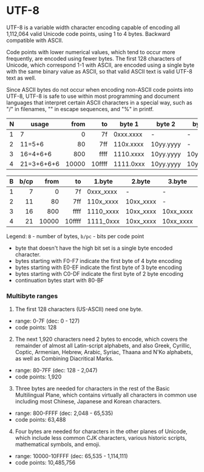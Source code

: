 # UTF-8

UTF-8 is a variable width character encoding capable of encoding all 1,112,064 valid Unicode code points, using 1 to 4 bytes. Backward compatible with ASCII.

Code points with lower numerical values, which tend to occur more frequently, are encoded using fewer bytes. The first 128 characters of Unicode, which correspond 1-1 with ASCII, are encoded using a single byte with the same binary value as ASCII, so that valid ASCII text is valid UTF-8 text as well.

Since ASCII bytes do not occur when encoding non-ASCII code points into UTF-8, UTF-8 is safe to use within most programming and document languages that interpret certain ASCII characters in a special way, such as "/" in filenames, "\" in escape sequences, and "%" in printf.


N| usage    | from  | to     | byte 1    | byte 2    | byte 3    | byte 4
-|----------|------:|-------:|-----------|-----------|-----------|--------
1|   7      |     0 |     7f | 0xxx.xxxx | -         | -         | -
2|11=5+6    |    80 |    7ff | 110x.xxxx | 10yy.yyyy | -         | -
3|16=4+6+6  |   800 |   ffff | 1110.xxxx | 10yy.yyyy | 10yy.yyyy | -
4|21=3+6+6+6| 10000 | 10ffff | 1111.0xxx | 10yy.yyyy | 10yy.yyyy | 10yy.yyyy



| B | b/cp | from  |  to    |  1.byte   |  2.byte   |  3.byte   |  4.byte   |
|---|-----:|------:|-------:|-----------|-----------|-----------|-----------|
| 1 |    7 |     0 |     7f | 0xxx_xxxx | -         | -         | -         |
| 2 |   11 |    80 |    7ff | 110x_xxxx | 10xx_xxxx | -         | -         |
| 3 |   16 |   800 |   ffff | 1110_xxxx | 10xx_xxxx | 10xx_xxxx | -         |
| 4 |   21 | 10000 | 10ffff | 1111_0xxx | 10xx_xxxx | 10xx_xxxx | 10xx_xxxx |

Legend: `B` - number of bytes, `b/pc` - bits per code point

- byte that doesn't have the high bit set is a single byte encoded character.
- bytes starting with F0-F7 indicate the first byte of 4 byte encoding
- bytes starting with E0-EF indicate the first byte of 3 byte encoding
- bytes starting with C0-DF indicate the first byte of 2 byte encoding
- continuation bytes start with 80-BF



### Multibyte ranges
1. The first 128 characters (US-ASCII) need one byte.
  - range: 0-7F (dec: 0 - 127)
  - code points: 128
2. The next 1,920 characters need 2 bytes to encode, which covers the remainder of almost all Latin-script alphabets, and also Greek, Cyrillic, Coptic, Armenian, Hebrew, Arabic, Syriac, Thaana and N'Ko alphabets, as well as Combining Diacritical Marks.
  - range: 80-7FF (dec: 128 - 2,047)
  - code points: 1,920
3. Three bytes are needed for characters in the rest of the Basic Multilingual Plane, which contains virtually all characters in common use including most Chinese, Japanese and Korean characters.
  - range: 800-FFFF (dec: 2,048 - 65,535)
  - code points: 63,488
4. Four bytes are needed for characters in the other planes of Unicode, which include less common CJK characters, various historic scripts, mathematical symbols, and emoji.
  - range: 10000-10FFFF (dec: 65,535 - ‭1,114,111‬)
  - code points: ‭10,485,756
